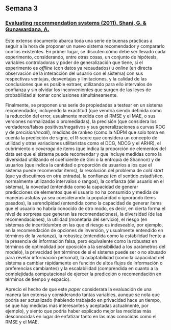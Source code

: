 ## Semana 3

### [Evaluating recommendation systems (2011). Shani, G. & Gunawardana, A.](http://www.bgu.ac.il/~shanigu/Publications/EvaluationMetrics.17.pdf)

Este extenso documento abarca toda una serie de buenas prácticas a seguir a la hora de proponer un nuevo sistema recomendador y compararlo con los existentes. En primer lugar, se discuten cómo debe ser llevado cada experimento, considerando, entre otras cosas, un conjunto de hipótesis, variables controladoras y poder de generalización que tiene, si el experimento es _offline_ (con datos ya recaudados) u _online_ (en directa observación de la interacción del usuario con el sistema) con sus respectivas ventajas, desventajas y limitaciones, y la calidad de las conclusiones que es posible extraer, utilizando para ello intervalos de confianza y sin olvidar los inconvenientes que surgen de las leyes de probabilidad al tomar conclusiones simultáneamente.

Finalmente, se proponen una serie de propiedades a testear en un sistema recomendador, incluyendo la exactitud (que vendría siendo definida como la reducción del error, usualmente medida con el RMSE y el MAE, o sus versiones normalizadas o promediadas), la precisión (que considera los verdaderos/falsos positivos/negativos y sus generalizaciones a curvas ROC y de _precision/recall_), medidas de rankeo (como la NDPM que solo toma en cuenta la predicción de signo, el R-score que considera un concepto de utilidad y otras variaciones utilitaristas como el DCG, NDCG y el ARHR), el cubrimiento o _coverage_  de ítems (que indica la proporción de elementos del data set que el sistema puede recomendar y que incluye medidas como la diversidad utilizando el coeficiente de Gini o la entropía de Shannon) y de usuarios (que indica la cantidad o proporción de usuarios a los que el sistema puede recomendar ítems), la resolución del problema de _cold start_ (que ya discutimos en otra entrada), la confianza (en el sentido estadístico, normalmente utilizando intervalos o rangos), la confianza (del usuario en el sistema), la novedad (entendida como la capacidad de generar predicciones de elementos que el usuario no ha consumido y medida de maneras astutas ya sea considerando la popularidad o ignorando ítems pasados), la serendipidad (entendida como la capacidad de generar ítems que el usuario no habría conocido de otro modo, es decir, en cierta forma el nivel de sorpresa que generan las recomendaciones), la diversidad (de las recomendaciones), la utilidad (monetaria del servicio), el riesgo (en sistemas de incertidumbre en las que el riesgo es indeseable, por ejemplo, en la recomendación de opciones de inversión, y usualmente entendido en términos de la varianza), la robustez (entendida como la estabilidad frente a la presencia de información falsa, pero equivalente como la robustez en términos de optimalidad por oposición a la sensibilidad a los parámetros del modelo), la privacidad (en términos de si el sistema puede ser o no abusado para revelar información personal), la adaptabilidad (como la capacidad del sistema a cambiar rápidamente en función de altos flujos de información o preferencias cambiantes) y la escalabilidad (comprendida en cuanto a la complejidada computacional de ejercer la predicción o recomendación en términos de tiempo y espacio).

Aprecio el hecho de que este _paper_ considerara la evaluación de una manera tan extensa y considerando tantas variables, aunque se nota que podría ser actualizado (habiendo trabajado en privacidad hace un tiempo, sé que hay medidas más interesantes y aceptadas actualmente, por ejemplo), y siento que podría haber explicado mejor las medidas más desconocidas en lugar de enfatizar tanto en las más conocidas como el RMSE y el MAE. 
